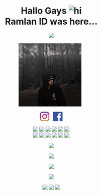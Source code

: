 <h1 align="center">Hallo Gays <img src="https://user-images.githubusercontent.com/1303154/88677602-1635ba80-d120-11ea-84d8-d263ba5fc3c0.gif" width="40px" alt="hi"><br>Ramlan ID was here...</h1>

<p align="center">
  <img src="https://i.ibb.co/Tv6JR98/baby.jpg" />
</p>

<p align='center'><a href="https://instagram.com/iamramlan_"><img height="200" src="https://github.com/Ramlan404/Ramlan404/blob/main/profile.jpg?raw=true"></a>&nbsp;&nbsp;</p>

<p align='center'>
   <a href="https://instagram.com/iamramlan_"><img height="30" src="https://github.com/Ramlan404/Ramlan404/blob/main/instagram.jpg?raw=true"></a>&nbsp;&nbsp;
   <a href="https://www.facebook.com/ramlan.redfield.3"><img height="30" src="https://github.com/Ramlan404/Ramlan404/blob/main/facebook.png?raw=true"></a>
</P>

<p align="center">
  <img src="https://img.shields.io/badge/-JavaScript-black?style=flat-square&logo=javascript" />
  <img src="https://img.shields.io/badge/-Node.js-black?style=flat-square&logo=Node.js" />
  <img src="https://img.shields.io/badge/-HTML5-black?style=flat-square&logo=html5&logoColor=e34f26" />
  <img src="https://img.shields.io/badge/-CSS3-black?style=flat-square&logo=css3&logoColor=1572b6" />
  <img src="https://img.shields.io/badge/-Git-black?style=flat-square&logo=git" />
  <img src="https://img.shields.io/badge/-GitHub-black?style=flat-square&logo=github" /> <br>
  <img src="https://img.shields.io/badge/-Python-black?style=flat-square&logo=python" />
  <img src="https://img.shields.io/badge/-React-black?style=flat-square&logo=react" />
  <img src="https://img.shields.io/badge/-Redux-black?style=flat-square&logo=redux" />
  <img src="https://img.shields.io/badge/-Windows-black?style=flat-square&logo=windows" />
  <img src="https://img.shields.io/badge/-VS_Code-black?style=flat-square&logo=visual-studio-code" />
  <img src="https://img.shields.io/badge/-SQLite3-black?style=flat-square&logo=sqlite" />
</p>

<p align="center">
  <a href="https://github.com/Ramlan404"><img src="https://github-readme-stats.vercel.app/api?username=Ramlan404&bg_color=30,e96443,904e95&title_color=fff&text_color=fff&icon_color=fff&hide_border=true&show_icons=true" /></a>
</p>

<p align="center">
  <a href="https://github.com/Ramlan404"><img src="https://github-readme-stats.vercel.app/api/top-langs?username=Ramlan404&bg_color=30,e96443,904e95&title_color=fff&text_color=fff&hide_border=true&show_icons=true&layout=compact" /></a>
</p>

<p align="center">
  <a href="https://github.com/Ramlan404/github-profile-trophy"><img src="https://github-profile-trophy.vercel.app/?username=Ramlan404&theme=onedark" /></a>
</p>

<p align="center">
   <img src="https://github-readme-streak-stats.herokuapp.com/?user=Ramlan404" />
</p>

<p align="center">
  <a href="https://youtube.com/c/RamlanChannel21"><img src="https://img.shields.io/badge/YouTube-Ramlan%20ID-ff0000?style=for-the-badge&logo=youtube&logoColor=ff0000&link=https://youtube.com/c/RamlanChannel21" /></a>
  <a href="mailto:ramlangans666@gmail.com"><img src="https://img.shields.io/badge/Gmail-@babybot-ea4335?style=for-the-badge&logo=Gmail&logoColor=ea4335&link=mailto:ramlangans666@gmail.com" /></a>
  <img src="https://komarev.com/ghpvc/?username=Ramlan404&label=VIEWS&style=flat-square&color=orange" />
</p>
